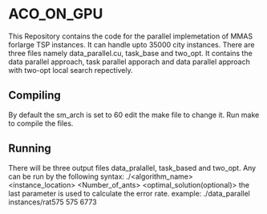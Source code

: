 # ACO_ON_GPU
This Repository contains the code for the parallel implemetation of MMAS forlarge TSP instances.
It can handle upto 35000 city instances.
There are three files namely data_parallel.cu, task_base and two_opt. It contains the data parallel approach, task parallel apporach and data parallel approach with two-opt local search repectively.
## Compiling
By default the sm_arch is set to 60 edit the make file to change it.
Run make to compile the files.
## Running
There will be three output files
data_pralallel, task_based and two_opt. Any can be run by the following syntax:
./<algorithm_name> <instance_location> <Number_of_ants> <optimal_solution(optional)>
the last parameter is used to calculate the error rate.
example:
./data_parallel instances/rat575 575 6773
